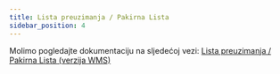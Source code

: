 ```yaml
---
title: Lista preuzimanja / Pakirna Lista
sidebar_position: 4
---
```


Molimo pogledajte dokumentaciju na sljedećoj vezi: [Lista preuzimanja / Pakirna Lista (verzija WMS)](/docs/logistics/udc/loading-unit-packing-lists/loading-unit)
